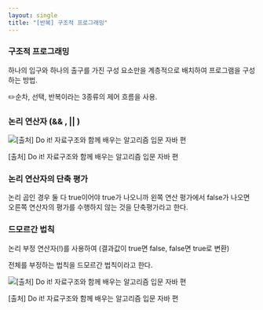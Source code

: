 ```yaml
---
layout: single
title: "[반복] 구조적 프로그래밍"
---
```


### 구조적 프로그래밍

하나의 입구와 하나의 출구를 가진 구성 요소만을 계층적으로 배치하여 프로그램을 구성하는 방법.

✏️순차, 선택, 반복이라는 3종류의 제어 흐름을 사용.

### 논리 연산자 (&& ,  || )

![[출처] Do it! 자료구조와 함께 배우는 알고리즘 입문 자바 편](https://user-images.githubusercontent.com/58998646/142317238-52ff6e85-36db-43b6-9fd6-ab03ec43566f.png)

[출처] Do it! 자료구조와 함께 배우는 알고리즘 입문 자바 편

### 논리 연산자의 단축 평가

논리 곱인 경우 둘 다 true이어야 true가 나오니까 왼쪽 연산 평가에서 false가 나오면 오른쪽 연산자의 평가를 수행하지 않는 것을 단축평가라고 한다.

### 드모르간 법칙

논리 부정 연산자(!)를 사용하여 (결과값이  true면 false, false면 true로 변환) 

전체를 부정하는 법칙을 드모르간 법칙이라고 한다.

![[출처] Do it! 자료구조와 함께 배우는 알고리즘 입문 자바 편](https://user-images.githubusercontent.com/58998646/142372112-921b1537-5a8e-4990-88c1-3b2aecbc08e7.png)

[출처] Do it! 자료구조와 함께 배우는 알고리즘 입문 자바 편